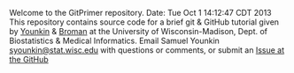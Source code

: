 Welcome to the GitPrimer repository.
Date: Tue Oct 1 14:12:47 CDT 2013
This repository contains source code for a brief git & GitHub tutorial
given by [Younkin](http://www.stat.wisc.edu/~syounkin/) &
[Broman](http://www.biostat.wisc.edu/~kbroman) at the University of
Wisconsin-Madison, Dept. of Biostatistics & Medical Informatics.
Email Samuel Younkin <syounkin@stat.wisc.edu> with questions or
comments, or submit an
[Issue at the GitHub](https://github.com/syounkin/GitPrimer/issues)